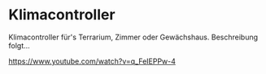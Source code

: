 # Klimacontroller
Klimacontroller für's Terrarium, Zimmer oder Gewächshaus.
Beschreibung folgt...

https://www.youtube.com/watch?v=q_FeIEPPw-4
